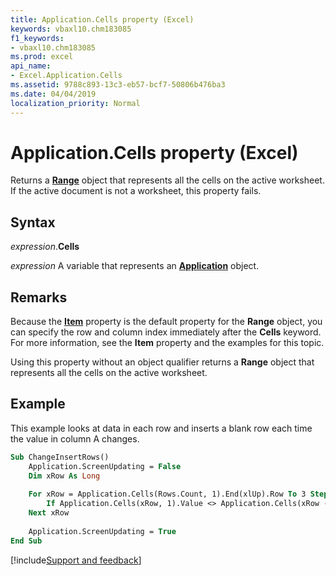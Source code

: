 ```yaml
---
title: Application.Cells property (Excel)
keywords: vbaxl10.chm183085
f1_keywords:
- vbaxl10.chm183085
ms.prod: excel
api_name:
- Excel.Application.Cells
ms.assetid: 9788c893-13c3-eb57-bcf7-50806b476ba3
ms.date: 04/04/2019
localization_priority: Normal
---
```



# Application.Cells property (Excel)

Returns a **[Range](Excel.Range(object).md)** object that represents all the cells on the active worksheet. If the active document is not a worksheet, this property fails.


## Syntax

_expression_.**Cells**

_expression_ A variable that represents an **[Application](Excel.Application(object).md)** object.


## Remarks

Because the **[Item](Excel.Range.Item.md)** property is the default property for the **Range** object, you can specify the row and column index immediately after the **Cells** keyword. For more information, see the **Item** property and the examples for this topic.

Using this property without an object qualifier returns a **Range** object that represents all the cells on the active worksheet.


## Example

This example looks at data in each row and inserts a blank row each time the value in column A changes.

```vb
Sub ChangeInsertRows()
    Application.ScreenUpdating = False
    Dim xRow As Long
    
    For xRow = Application.Cells(Rows.Count, 1).End(xlUp).Row To 3 Step -1
        If Application.Cells(xRow, 1).Value <> Application.Cells(xRow - 1, 1).Value Then Rows(xRow).Resize(1).Insert
    Next xRow
    
    Application.ScreenUpdating = True
End Sub
```




[!include[Support and feedback](~/includes/feedback-boilerplate.md)]
